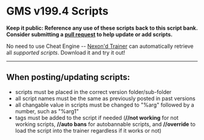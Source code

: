 # GMS v199.4 Scripts

**Keep it public: Reference any use of these scripts back to this script bank. Consider submitting a [pull request](https://github.com/md35-gk/GMS-Script-Bank/compare) to help update or add scripts.**

No need to use Cheat Engine -- [Nexon'd Trainer](https://github.com/md35-gk/Nexond-Trainer) can automatically retrieve all *supported scripts*. Download it and try it out!

-----

## When posting/updating scripts:
- scripts must be placed in the correct version folder/sub-folder
- all script names must be the same as previously posted in past versions
- all changable value in scripts must be changed to "%arg" followed by a number, such as "%arg1"
- tags must be added to the script if needed (**//not working** for not working scripts, **//auto bans** for autobannable scripts, and **//override** to load the script into the trainer regardless if it works or not)
